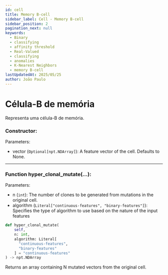 ```yaml
---
id: cell
title: Memory B-cell
sidebar_label: Cell - Memory B-cell
sidebar_position: 2
pagination_next: null
keywords:
  - Binary
  - classifying
  - affinity threshold
  - Real-Valued
  - classifying
  - anomalies
  - K-Nearest Neighbors
  - memory B-cell
lastUpdatedAt: 2025/05/25
author: João Paulo
---
```


# Célula-B de memória

Representa uma célula-B de memória.

### Constructor:

Parameters:
* vector (``Optional[npt.NDArray]``): A feature vector of the cell. Defaults to None.

---

### Function hyper_clonal_mutate(...):

Parameters:
* n (``int``): The number of clones to be generated from mutations in the original cell.
* algorithm (``Literal["continuous-features", "binary-features"]``): Specifies the type of
algorithm to use based on the nature of the input features

```python
def hyper_clonal_mutate(
    self,
    n: int,
    algorithm: Literal[
      "continuous-features",
      "binary-features"
    ] = "continuous-features"
) -> npt.NDArray
```

Returns an array containing N mutated vectors from the original cell.